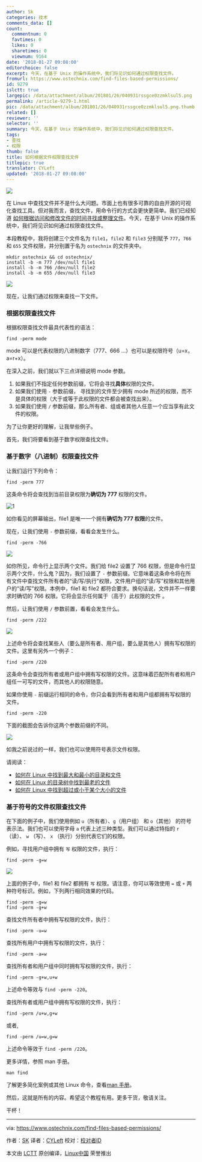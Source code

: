 ```yaml
---
author: Sk
categories: 技术
comments_data: []
count:
  commentnum: 0
  favtimes: 0
  likes: 0
  sharetimes: 0
  viewnum: 9164
date: '2018-01-27 09:08:00'
editorchoice: false
excerpt: 今天，在基于 Unix 的操作系统中，我们将见识如何通过权限查找文件。
fromurl: https://www.ostechnix.com/find-files-based-permissions/
id: 9279
islctt: true
largepic: /data/attachment/album/201801/26/040931rssgce0zzmklsul5.png
permalink: /article-9279-1.html
pic: /data/attachment/album/201801/26/040931rssgce0zzmklsul5.png.thumb.jpg
related: []
reviewer: ''
selector: ''
summary: 今天，在基于 Unix 的操作系统中，我们将见识如何通过权限查找文件。
tags:
- 查找
- 权限
thumb: false
title: 如何根据文件权限查找文件
titlepic: true
translator: CYLeft
updated: '2018-01-27 09:08:00'
---
```


![](/data/attachment/album/201801/26/040931rssgce0zzmklsul5.png)


在 Linux 中查找文件并不是什么大问题。市面上也有很多可靠的自由开源的可视化查找工具。但对我而言，查找文件，用命令行的方式会更快更简单。我们已经知道 [如何根据访问和修改文件的时间寻找或整理文件](https://www.ostechnix.com/find-sort-files-based-access-modification-date-time-linux/)。今天，在基于 Unix 的操作系统中，我们将见识如何通过权限查找文件。


本段教程中，我将创建三个文件名为 `file1`，`file2` 和 `file3` 分别赋予 `777`，`766` 和 `655` 文件权限，并分别置于名为 `ostechnix` 的文件夹中。



```
mkdir ostechnix && cd ostechnix/
install -b -m 777 /dev/null file1
install -b -m 766 /dev/null file2
install -b -m 655 /dev/null file3

```

![](/data/attachment/album/201801/26/040932u3z3tqy36q4exd3j.png)


现在，让我们通过权限来查找一下文件。


### 根据权限查找文件


根据权限查找文件最具代表性的语法：



```
find -perm mode

```

mode 可以是代表权限的八进制数字（777、666 …）也可以是权限符号（u=x，a=r+x）。


在深入之前，我们就以下三点详细说明 mode 参数。


1. 如果我们不指定任何参数前缀，它将会寻找**具体**权限的文件。
2. 如果我们使用 `-` 参数前缀， 寻找到的文件至少拥有 mode 所述的权限，而不是具体的权限（大于或等于此权限的文件都会被查找出来）。
3. 如果我们使用 `/` 参数前缀，那么所有者、组或者其他人任意一个应当享有此文件的权限。


为了让你更好的理解，让我举些例子。


首先，我们将要看到基于数字权限查找文件。


### 基于数字（八进制）权限查找文件


让我们运行下列命令：



```
find -perm 777

```

这条命令将会查找到当前目录权限为**确切为 777** 权限的文件。


![1](/data/attachment/album/201801/26/040932u6qowqindhfxoifg.png)


如你看见的屏幕输出，file1 是唯一一个拥有**确切为 777 权限**的文件。


现在，让我们使用 `-` 参数前缀，看看会发生什么。



```
find -perm -766

```

![](/data/attachment/album/201801/26/040932rwwb9wd0r99rxxh0.png)


如你所见，命令行上显示两个文件。我们给 file2 设置了 766 权限，但是命令行显示两个文件，什么鬼？因为，我们设置了 `-` 参数前缀。它意味着这条命令将在所有文件中查找文件所有者的“读/写/执行”权限，文件用户组的“读/写”权限和其他用户的“读/写”权限。本例中，file1 和 file2 都符合要求。换句话说，文件并不一样要求时确切的 766 权限。它将会显示任何属于（高于）此权限的文件 。


然后，让我们使用 `/` 参数前置，看看会发生什么。



```
find -perm /222

```

![](/data/attachment/album/201801/26/040932i22qreglurqgzldd.png)


上述命令将会查找某些人（要么是所有者、用户组，要么是其他人）拥有写权限的文件。这里有另外一个例子：



```
find -perm /220

```

这条命令会查找所有者或用户组中拥有写权限的文件。这意味着匹配所有者和用户组任一可写的文件，而其他人的权限随意。


如果你使用 `-` 前缀运行相同的命令，你只会看到所有者和用户组都拥有写权限的文件。



```
find -perm -220

```

下面的截图会告诉你这两个参数前缀的不同。


![](/data/attachment/album/201801/26/040933jgkgjgl6ku1pmzgb.png)


如我之前说过的一样，我们也可以使用符号表示文件权限。


请阅读：


* [如何在 Linux 中找到最大和最小的目录和文件](https://www.ostechnix.com/how-to-find-largest-and-smallest-directories-and-files-in-linux/)
* [如何在 Linux 的目录树中找到最老的文件](https://www.ostechnix.com/find-oldest-file-directory-tree-linux/)
* [如何在 Linux 中找到超过或小于某个大小的文件](https://www.ostechnix.com/find-files-bigger-smaller-x-size-linux/)


### 基于符号的文件权限查找文件


在下面的例子中，我们使用例如 `u`（所有者）、`g`（用户组） 和 `o`（其他） 的符号表示法。我们也可以使用字母 `a` 代表上述三种类型。我们可以通过特指的 `r` （读）、 `w` （写）、 `x` （执行）分别代表它们的权限。


例如，寻找用户组中拥有 `写` 权限的文件，执行：



```
find -perm -g=w

```

![](/data/attachment/album/201801/26/040933jihk3i55hu5luwcx.png)


上面的例子中，file1 和 file2 都拥有 `写` 权限。请注意，你可以等效使用 `=` 或 `+` 两种符号标识。例如，下列两行相同效果的代码。



```
find -perm -g=w
find -perm -g+w

```

查找文件所有者中拥有写权限的文件，执行：



```
find -perm -u=w

```

查找所有用户中拥有写权限的文件，执行：



```
find -perm -a=w

```

查找所有者和用户组中同时拥有写权限的文件，执行：



```
find -perm -g+w,u+w

```

上述命令等效与 `find -perm -220`。


查找所有者或用户组中拥有写权限的文件，执行：



```
find -perm /u+w,g+w

```

或者,



```
find -perm /u=w,g=w

```

上述命令等效于 `find -perm /220`。


更多详情，参照 man 手册。



```
man find

```

了解更多简化案例或其他 Linux 命令，查看[man 手册](https://www.ostechnix.com/3-good-alternatives-man-pages-every-linux-user-know/)。


然后，这就是所有的内容。希望这个教程有用。更多干货，敬请关注。


干杯！




---


via: <https://www.ostechnix.com/find-files-based-permissions/>


作者：[SK](https://www.ostechnix.com/author/sk/) 译者：[CYLeft](https://github.com/CYLeft) 校对：[校对者ID](https://github.com/%E6%A0%A1%E5%AF%B9%E8%80%85ID)


本文由 [LCTT](https://github.com/LCTT/TranslateProject) 原创编译，[Linux中国](https://linux.cn/) 荣誉推出